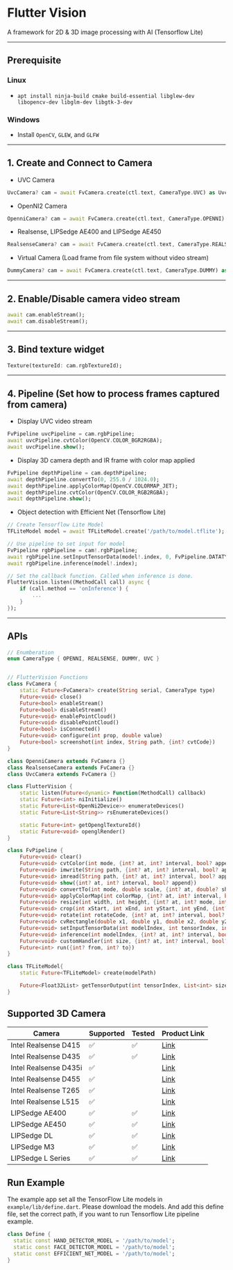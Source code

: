 # Flutter Vision

A framework for 2D & 3D image processing with AI (Tensorflow Lite)


---
## Prerequisite
### Linux

* `apt install ninja-build cmake build-essential libglew-dev libopencv-dev libglm-dev libgtk-3-dev`

### Windows
* Install `OpenCV`, `GLEW`,  and `GLFW`

---
## 1. Create and Connect to Camera
* UVC Camera
```dart
UvcCamera? cam = await FvCamera.create(ctl.text, CameraType.UVC) as UvcCamera?;
```

* OpenNI2 Camera
```dart
OpenniCamera? cam = await FvCamera.create(ctl.text, CameraType.OPENNI) as OpenniCamera?;
```

* Realsense, LIPSedge AE400 and LIPSedge AE450
```dart
RealsenseCamera? cam = await FvCamera.create(ctl.text, CameraType.REALSENSE) as RealsenseCamera?;
```

* Virtual Camera (Load frame from file system without video stream)
```dart
DummyCamera? cam = await FvCamera.create(ctl.text, CameraType.DUMMY) as DummyCamera?;
```

---
## 2. Enable/Disable camera video stream
```dart
await cam.enableStream();
await cam.disableStream();
```
---
## 3. Bind texture widget
```dart
Texture(textureId: cam.rgbTextureId);
```
---
## 4. Pipeline (Set how to process frames captured from camera)
* Display UVC video stream
```dart
FvPipeline uvcPipeline = cam.rgbPipeline;
await uvcPipeline.cvtColor(OpenCV.COLOR_BGR2RGBA);
await uvcPipeline.show();
```

* Display 3D camera depth and IR frame with color map applied
```dart
FvPipeline depthPipeline = cam.depthPipeline;
await depthPipeline.convertTo(0, 255.0 / 1024.0);
await depthPipeline.applyColorMap(OpenCV.COLORMAP_JET);
await depthPipeline.cvtColor(OpenCV.COLOR_RGB2RGBA);
await depthPipeline.show();
```

* Object detection with Efficient Net (Tensorflow Lite)
```dart
// Create Tensorflow Lite Model
TFLiteModel model = await TFLiteModel.create('/path/to/model.tflite');

// Use pipeline to set input for model
FvPipeline rgbPipeline = cam!.rgbPipeline;
await rgbPipeline.setInputTensorData(model!.index, 0, FvPipeline.DATATYPE_UINT8);
await rgbPipeline.inference(model!.index);

// Set the callback function. Called when inference is done.
FlutterVision.listen((MethodCall call) async {
    if (call.method == 'onInference') {
        ...
    }
});
```
---
## APIs
```dart
// Enumberation
enum CameraType { OPENNI, REALSENSE, DUMMY, UVC }


// FlutterVision Functions
class FvCamera {
    static Future<FvCamera?> create(String serial, CameraType type)
    Future<void> close()
    Future<bool> enableStream()
    Future<bool> disableStream()
    Future<void> enablePointCloud()
    Future<void> disablePointCloud()
    Future<bool> isConnected()
    Future<void> configure(int prop, double value)
    Future<bool> screenshot(int index, String path, {int? cvtCode})
}

class OpenniCamera extends FvCamera {}
class RealsenseCamera extends FvCamera {}
class UvcCamera extends FvCamera {}

class FlutterVision {
    static listen(Future<dynamic> Function(MethodCall) callback)
    static Future<int> niInitialize()
    static Future<List<OpenNi2Device>> enumerateDevices()
    static Future<List<String>> rsEnumerateDevices()

    static Future<int> getOpenglTextureId()
    static Future<void> openglRender()
}

class FvPipeline {
    Future<void> clear()
    Future<void> cvtColor(int mode, {int? at, int? interval, bool? append})
    Future<void> imwrite(String path, {int? at, int? interval, bool? append})
    Future<void> imread(String path, {int? at, int? interval, bool? append})
    Future<void> show({int? at, int? interval, bool? append})
    Future<void> convertTo(int mode, double scale, {int? at, double? shift, int? interval, bool? append})
    Future<void> applyColorMap(int colorMap, {int? at, int? interval, bool? append})
    Future<void> resize(int width, int height, {int? at, int? mode, int? interval, bool? append})
    Future<void> crop(int xStart, int xEnd, int yStart, int yEnd, {int? at, int? interval, bool? append})
    Future<void> rotate(int rotateCode, {int? at, int? interval, bool? append})
    Future<void> cvRectangle(double x1, double y1, double x2, double y2, int r, int g, int b, {int? at, int? thickness, int? lineType, int? shift, int? alpha, int? interval, bool? append})
    Future<void> setInputTensorData(int modelIndex, int tensorIndex, int dataType, {int? at, int? interval, bool? append})
    Future<void> inference(int modelIndex, {int? at, int? interval, bool? append})
    Future<void> customHandler(int size, {int? at, int? interval, bool? append})
    Future<int> run({int? from, int? to})
}

class TFLiteModel{
    static Future<TFLiteModel> create(modelPath)

    Future<Float32List> getTensorOutput(int tensorIndex, List<int> size)
}
```

## Supported 3D Camera
| Camera                | Supported | Tested | Product Link |
| --------------------- | --------- | ------ | ------------ |
| Intel Realsense D415  |     ✅    |   ✅   |  [Link](https://www.intelrealsense.com/depth-camera-d415/) |
| Intel Realsense D435  |     ✅    |   ✅   |  [Link](https://www.intelrealsense.com/depth-camera-d435/) |
| Intel Realsense D435i |     ✅    |        |  [Link](https://www.intelrealsense.com/depth-camera-d435i/) |
| Intel Realsense D455  |     ✅    |        |  [Link](https://www.intelrealsense.com/depth-camera-d455/) |
| Intel Realsense T265  |     ✅    |        |  [Link](https://www.intelrealsense.com/tracking-camera-t265/) |
| Intel Realsense L515  |     ✅    |        |  [Link](https://www.intelrealsense.com/lidar-camera-l515/) |
| LIPSedge AE400        |     ✅    |   ✅   |  [Link](https://www.lips-hci.com/lipsedge-ae400) |
| LIPSedge AE450        |     ✅    |   ✅   |  [Link](https://www.lips-hci.com/lipsedge-ae450) |
| LIPSedge DL           |     ✅    |   ✅   |  [Link](https://www.lips-hci.com/lipsedge-dl-series) |
| LIPSedge M3           |     ✅    |   ✅   |  [Link](https://www.lips-hci.com/lipsedge-m3-series) |
| LIPSedge L Series     |     ✅    |   ✅   |  [Link](https://www.lips-hci.com/lipsedge-l-series) |

## Run Example 
The example app set all the TensorFlow Lite models in `example/lib/define.dart`. Please download the models. And add this define file, set the correct path, if you want to run Tensorflow Lite pipeline example.
```dart
class Define {
  static const HAND_DETECTOR_MODEL = '/path/to/model';
  static const FACE_DETECTOR_MODEL = '/path/to/model';
  static const EFFICIENT_NET_MODEL = '/path/to/model';
}
```